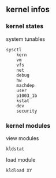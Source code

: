 ## kernel infos


### kernel states

system tunables
```
sysctl
    kern
    vm
    vfs 
    net
    debug
    hw
    machdep
    user
    p1003_1b
    kstat
    dev
    security
```    

### kernel modules

view modules
```
kldstat
```

load module
```
kldload XY
```
